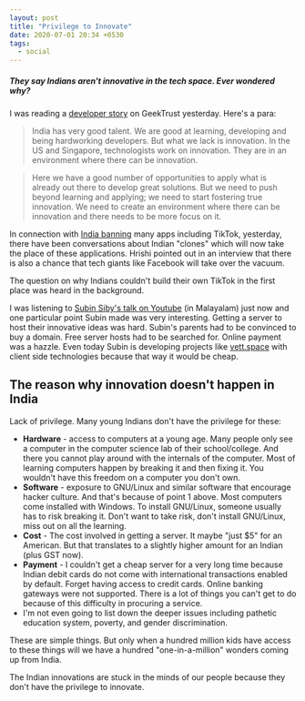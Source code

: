 ```yaml
---
layout: post
title: "Privilege to Innovate"
date: 2020-07-01 20:34 +0530
tags:
  - social
---
```


##### They say Indians aren't innovative in the tech space. Ever wondered why? #####

I was reading a [developer story](https://www.geektrust.in/blog/2020/06/18/developers-story-maheshwar-reddy/) on GeekTrust yesterday. Here's a para:

> India has very good talent. We are good at learning, developing and being hardworking developers. But what we lack is innovation. In the US and Singapore, technologists work on innovation. They are in an environment where there can be innovation.

> Here we have a good number of opportunities to apply what is already out there to develop great solutions. But we need to push beyond learning and applying; we need to start fostering true innovation. We need to create an environment where there can be innovation and there needs to be more focus on it.

In connection with [India banning](../slippery-slope-69a/) many apps including TikTok, yesterday, there have been conversations about Indian "clones" which will now take the place of these applications. Hrishi pointed out in an interview that there is also a chance that tech giants like Facebook will take over the vacuum.

The question on why Indians couldn't build their own TikTok in the first place was heard in the background.

I was listening to [Subin Siby's talk on Youtube](https://www.youtube.com/watch?v=GmGPGKkLItw) (in Malayalam) just now and one particular point Subin made was very interesting. Getting a server to host their innovative ideas was hard. Subin's parents had to be convinced to buy a domain. Free server hosts had to be searched for. Online payment was a hazzle. Even today Subin is developing projects like [vett.space](https://vett.space/) with client side technologies because that way it would be cheap.

## The reason why innovation doesn't happen in India

Lack of privilege. Many young Indians don't have the privilege for these:

* **Hardware** - access to computers at a young age. Many people only see a computer in the computer science lab of their school/college. And there you cannot play around with the internals of the computer. Most of learning computers happen by breaking it and then fixing it. You wouldn't have this freedom on a computer you don't own.
* **Software** - exposure to GNU/Linux and similar software that encourage hacker culture. And that's because of point 1 above. Most computers come installed with Windows. To install GNU/Linux, someone usually has to risk breaking it. Don't want to take risk, don't install GNU/Linux, miss out on all the learning.
* **Cost** - The cost involved in getting a server. It maybe "just $5" for an American. But that translates to a slightly higher amount for an Indian (plus GST now).
* **Payment** - I couldn't get a cheap server for a very long time because Indian debit cards do not come with international transactions enabled by default. Forget having access to credit cards. Online banking gateways were not supported. There is a lot of things you can't get to do because of this difficulty in procuring a service.
* I'm not even going to list down the deeper issues including pathetic education system, poverty, and gender discrimination.

These are simple things. But only when a hundred million kids have access to these things will we have a hundred "one-in-a-million" wonders coming up from India.

The Indian innovations are stuck in the minds of our people because they don't have the privilege to innovate.
